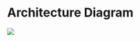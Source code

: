 # Architecture Diagram
<img src="https://7b98e0sbxv.ufs.sh/f/k9KWkJn7v0HsM0RdIb39e3jIlSO7BYFbXckDRrgWLxEmsU8N">
